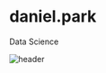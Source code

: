 # daniel.park
Data Science

![header](https://capsule-render.vercel.app/api?type=transparent&color=auto&height=300&section=header&text=Data%20Science&fontSize=90)
